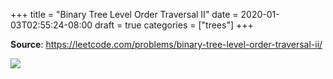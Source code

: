 +++
title = "Binary Tree Level Order Traversal II"
date = 2020-01-03T02:55:24-08:00
draft = true
categories = ["trees"]
+++

**Source**: https://leetcode.com/problems/binary-tree-level-order-traversal-ii/

![](/images/problems/binary-tree-level-order-traversal-ii.png)
